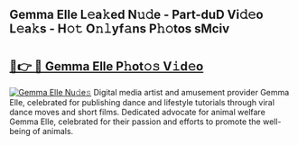 ## Gemma Elle L𝚎a𝚔ed N𝚞𝚍e - Part-duD Vi𝚍𝚎o L𝚎a𝚔s - H𝚘𝚝 O𝚗𝚕yf𝚊ns P𝚑𝚘tos sMciv

# <h2><a href="http://kf4yi3.oniu.top/?m=Gemma+Elle">🔗👉 🔴 Gemma Elle P𝚑ot𝚘𝚜 V𝚒d𝚎o</a></h2>

[![Gemma Elle Nu𝚍e𝚜](https://i.imgur.com/0qMVB7G.gif)](http://kf4yi3.oniu.top/?m=Gemma+Elle)
Digital media artist and amusement provider Gemma Elle, celebrated for publishing dance and lifestyle tutorials through viral dance moves and short films. Dedicated advocate for animal welfare Gemma Elle, celebrated for their passion and efforts to promote the well-being of animals.  
